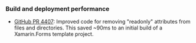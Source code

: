 ### Build and deployment performance

  * [GitHub PR 4407](https://github.com/xamarin/xamarin-android/pull/4407):
    Improved code for removing "readonly" attributes from files and directories.
    This saved ~90ms to an initial build of a Xamarin.Forms template project.
